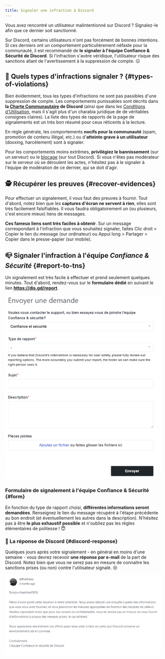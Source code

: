 ```yaml
---
title: Signaler une infraction à Discord
---
```

Vous avez rencontré un utilisateur malintentionné sur Discord ? Signalez-le afin que ce dernier soit sanctionné.

Sur Discord, certains utilisateurs n'ont pas forcément de bonnes intentions. Si ces derniers ont un comportement particulièrement néfaste pour la communauté, il est recommandé de **le signaler à l'équipe Confiance & Sécurité de Discord**. Si l'infraction s'avère véridique, l'utilisateur risque des sanctions allant de l'avertissement à la suppression de compte. 😖 

## 🧐 Quels types d'infractions signaler ? {#types-of-violations}

Bien évidemment, tous les types d'infractions ne sont pas passibles d'une suppression de compte. Les comportements punissables sont décrits dans **la [Charte Communautaire](https://discord.com/guidelines) de Discord** (ainsi que dans les [Conditions d'Utilisation](https://discord.com/terms), mais il s'agit plus d'un charabia juridique de de véritables consignes claires). La liste des types de rapports de la page de signalements est un très bon résumé pour ceux réticents à la lecture.

En règle générale, les comportements **nocifs pour la communauté** (spam, promotion de contenu illégal, etc.) ou d'**atteinte grave à un utilisateur** (doxxing, harcèlement) sont à signaler.

Pour les comportements moins extrêmes, **privilégiez le bannissement** (sur un serveur) ou le [blocage](https://support.discordapp.com/hc/fr/articles/217916488-Blocage-et-param%C3%A8tres-de-confidentialit%C3%A9) (sur tout Discord). Si vous n'êtes pas modérateur sur le serveur où se déroulent les actes, n'hésitez pas à le signaler à l'équipe de modération de ce dernier, qui se doit d'agir.

## 🕵️ Récupérer les preuves {#recover-evidences}

Pour effectuer un signalement, il vous faut des preuves à fournir. Tout d'abord, notez bien que les **captures d'écran ne servent à rien**, elles sont très facilement falsifiables. Il vous faudra obligatoirement un (ou plusieurs, c'est encore mieux) liens de messages.

**Ces fameux liens sont très faciles à obtenir**. Sur un message correspondant à l'infraction que vous souhaitez signaler, faites Clic droit > Copier le lien du message (sur ordinateur) ou Appui long > Partager > Copier dans le presse-papier (sur mobile). 

## 📪 Signaler l'infraction à l'équipe _Confiance & Sécurité_ {#report-to-tns}

Un signalement est très facile à effectuer et prend seulement quelques minutes. Tout d'abord, rendez-vous sur le **formulaire dédié** en suivant le lien **https://dis.gd/report**.

![Capture d'écran report Discord](../assets/discord-report.png)

### Formulaire de signalement à l'équipe Confiance & Sécurité {#form}

En fonction du type de rapport choisi, **différentes informations seront demandées**. Renseignez le lien du message récupéré à l'étape précédente au bon endroit (et éventuellement les autres dans la description). N'hésitez pas à être **le plus exhaustif possible** et n'oubliez pas les règles élémentaires de politesse ! 😇 

### 📨 La réponse de Discord {#discord-response}

Quelques jours après votre signalement - en général en moins d'une semaine - vous devrez recevoir **une réponse par e-mail** de la part de Discord. Notez bien que vous ne serez pas en mesure de connaitre les sanctions prises (ou non) contre l'utilisateur signalé. 😒

![Capture d'écran réponse Discord](../assets/discord-reply.png)